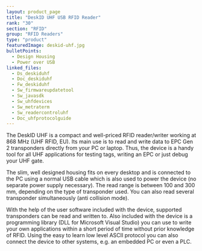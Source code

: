 ```yaml
---
layout: product_page
title: "DeskID UHF USB RFID Reader"
rank: "30"
section: "RFID"
group: "RFID Readers"
type: "product"
featuredImage: deskid-uhf.jpg
bulletPoints:
  - Design Housing
  - Power over USB
linked_files:
  - Ds_deskiduhf
  - Doc_deskiduhf
  - Fw_deskiduhf
  - Sw_firmwareupdatetool
  - Sw_javasdk
  - Sw_uhfdevices
  - Sw_metraterm
  - Sw_readercontroluhf
  - Doc_uhfprotocolguide
---
```

The DeskID UHF is a compact and well-priced RFID reader/writer working at 868 MHz (UHF RFID, EU). Its main use is to read and write data to EPC Gen 2 transponders directly from your PC or laptop. Thus, the device is a handy tool for all UHF applications for testing tags, writing an EPC or just debug your UHF gate.

The slim, well designed housing fits on every desktop and is connected to the PC using a normal USB cable which is also used to power the device (no separate power supply necessary). The read range is between 100 and 300 mm, depending on the type of transponder used. You can also read several transponder simultaneously (anti collision mode).

With the help of the user software included with the device, supported transponders can be read and written to. Also included with the device is a programming library (DLL for Microsoft Visual Studio) you can use to write your own applications within a short period of time without prior knowledge of RFID. Using the easy to learn low level ASCII protocol you can also connect the device to other systems, e.g. an embedded PC or even a PLC.
